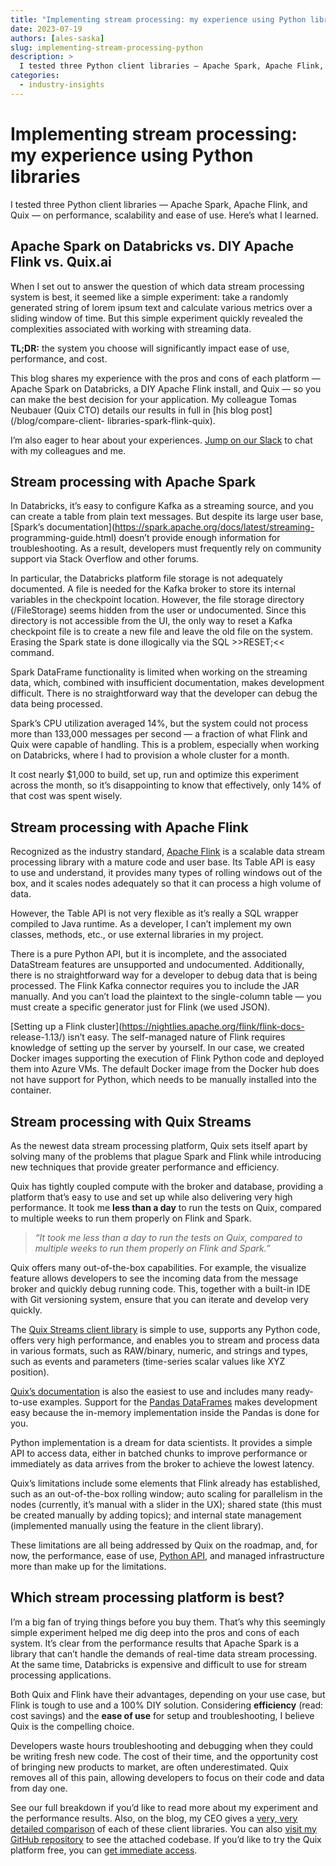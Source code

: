 ```yaml
---
title: "Implementing stream processing: my experience using Python libraries"
date: 2023-07-19
authors: [ales-saska]
slug: implementing-stream-processing-python
description: >
  I tested three Python client libraries — Apache Spark, Apache Flink, and Quix — on performance, scalability and ease of use. Here’s what I learned.
categories:
  - industry-insights
---
```


# Implementing stream processing: my experience using Python libraries

I tested three Python client libraries — Apache Spark, Apache Flink, and Quix — on performance, scalability and ease of use. Here’s what I learned.

<!-- more -->

## Apache Spark on Databricks vs. DIY Apache Flink vs. Quix.ai

When I set out to answer the question of which data stream processing system
is best, it seemed like a simple experiment: take a randomly generated string
of lorem ipsum text and calculate various metrics over a sliding window of
time. But this simple experiment quickly revealed the complexities associated
with working with streaming data.

**TL;DR:** the system you choose will significantly impact ease of use,
performance, and cost.

This blog shares my experience with the pros and cons of each platform —
Apache Spark on Databricks, a DIY Apache Flink install, and Quix — so you can
make the best decision for your application. My colleague Tomas Neubauer (Quix
CTO) details our results in full in [his blog post](/blog/compare-client-
libraries-spark-flink-quix).

I’m also eager to hear about your experiences. [Jump on our
Slack](http://quix.io/slack-invite) to chat with my colleagues and me.  

## Stream processing with Apache Spark

In Databricks, it’s easy to configure Kafka as a streaming source, and you can
create a table from plain text messages. But despite its large user base,
[Spark’s documentation](https://spark.apache.org/docs/latest/streaming-
programming-guide.html) doesn’t provide enough information for
troubleshooting. As a result, developers must frequently rely on community
support via Stack Overflow and other forums.

In particular, the Databricks platform file storage is not adequately
documented. A file is needed for the Kafka broker to store its internal
variables in the checkpoint location. However, the file storage directory
(/FileStorage) seems hidden from the user or undocumented. Since this
directory is not accessible from the UI, the only way to reset a Kafka
checkpoint file is to create a new file and leave the old file on the system.
Erasing the Spark state is done illogically via the SQL >>RESET;<< command.

Spark DataFrame functionality is limited when working on the streaming data,
which, combined with insufficient documentation, makes development difficult.
There is no straightforward way that the developer can debug the data being
processed.

Spark’s CPU utilization averaged 14%, but the system could not process more
than 133,000 messages per second — a fraction of what Flink and Quix were
capable of handling. This is a problem, especially when working on Databricks,
where I had to provision a whole cluster for a month.

It cost nearly $1,000 to build, set up, run and optimize this experiment
across the month, so it’s disappointing to know that effectively, only 14% of
that cost was spent wisely.  

## Stream processing with Apache Flink

Recognized as the industry standard, [Apache Flink](https://flink.apache.org/)
is a scalable data stream processing library with a mature code and user base.
Its Table API is easy to use and understand, it provides many types of rolling
windows out of the box, and it scales nodes adequately so that it can process
a high volume of data.

However, the Table API is not very flexible as it’s really a SQL wrapper
compiled to Java runtime. As a developer, I can’t implement my own classes,
methods, etc., or use external libraries in my project.

There is a pure Python API, but it is incomplete, and the associated
DataStream features are unsupported and undocumented. Additionally, there is
no straightforward way for a developer to debug data that is being processed.
The Flink Kafka connector requires you to include the JAR manually. And you
can’t load the plaintext to the single-column table — you must create a
specific generator just for Flink (we used JSON).

[Setting up a Flink cluster](https://nightlies.apache.org/flink/flink-docs-
release-1.13/) isn’t easy. The self-managed nature of Flink requires knowledge
of setting up the server by yourself. In our case, we created Docker images
supporting the execution of Flink Python code and deployed them into Azure
VMs. The default Docker image from the Docker hub does not have support for
Python, which needs to be manually installed into the container.  

## Stream processing with Quix Streams

As the newest data stream processing platform, Quix sets itself apart by
solving many of the problems that plague Spark and Flink while introducing new
techniques that provide greater performance and efficiency.

Quix has tightly coupled compute with the broker and database, providing a
platform that’s easy to use and set up while also delivering very high
performance. It took me **less than a day** to run the tests on Quix, compared
to multiple weeks to run them properly on Flink and Spark.  

> _“It took me less than a day to run the tests on Quix, compared to multiple
> weeks to run them properly on Flink and Spark.”_

Quix offers many out-of-the-box capabilities. For example, the visualize
feature allows developers to see the incoming data from the message broker and
quickly debug running code. This, together with a built-in IDE with Git
versioning system, ensure that you can iterate and develop very quickly.

The [Quix Streams client library](https://quix.io/docs/sdk/introduction.html)
is simple to use, supports any Python code, offers very high performance, and
enables you to stream and process data in various formats, such as RAW/binary,
numeric, and strings and types, such as events and parameters (time-series
scalar values like XYZ position).

[Quix’s documentation](https://quix.io/docs/) is also the easiest to use and
includes many ready-to-use examples. Support for the [Pandas
DataFrames](https://quix.io/docs/sdk/features/data-frames.html) makes
development easy because the in-memory implementation inside the Pandas is
done for you.

Python implementation is a dream for data scientists. It provides a simple API
to access data, either in batched chunks to improve performance or immediately
as data arrives from the broker to achieve the lowest latency.

Quix’s limitations include some elements that Flink already has established,
such as an out-of-the-box rolling window; auto scaling for parallelism in the
nodes (currently, it’s manual with a slider in the UX); shared state (this
must be created manually by adding topics); and internal state management
(implemented manually using the feature in the client library).

These limitations are all being addressed by Quix on the roadmap, and, for
now, the performance, ease of use, [Python
API](https://quix.io/docs/apis/index.html), and managed infrastructure more
than make up for the limitations.  

## Which stream processing platform is best?

I’m a big fan of trying things before you buy them. That’s why this seemingly
simple experiment helped me dig deep into the pros and cons of each system.
It’s clear from the performance results that Apache Spark is a library that
can’t handle the demands of real-time data stream processing. At the same
time, Databricks is expensive and difficult to use for stream processing
applications.

Both Quix and Flink have their advantages, depending on your use case, but
Flink is tough to use and a 100% DIY solution. Considering **efficiency**
(read: cost savings) and the **ease of use** for setup and troubleshooting, I
believe Quix is the compelling choice.

Developers waste hours troubleshooting and debugging when they could be
writing fresh new code. The cost of their time, and the opportunity cost of
bringing new products to market, are often underestimated. Quix removes all of
this pain, allowing developers to focus on their code and data from day one.

See our full breakdown if you’d like to read more about my experiment and the
performance results. Also, on the blog, my CEO gives a [very, very detailed
comparison](/blog/performance-limitations-python-client-libraries) of each of
these client libraries. You can also [visit my GitHub
repository](https://github.com/saskaale/streaming-comparison) to see the
attached codebase. If you’d like to try the Quix platform free, you can [get
immediate access](https://quix.io/signup).





